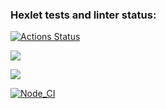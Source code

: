 ### Hexlet tests and linter status:
[![Actions Status](https://github.com/SemyonSt/frontend-project-lvl2/workflows/hexlet-check/badge.svg)](https://github.com/SemyonSt/frontend-project-lvl2/actions)

<a href="https://codeclimate.com/github/SemyonSt/frontend-project-lvl2/maintainability"><img src="https://api.codeclimate.com/v1/badges/211e83db343ddd400ff7/maintainability" /></a>

<a href="https://codeclimate.com/github/SemyonSt/frontend-project-lvl2/test_coverage"><img src="https://api.codeclimate.com/v1/badges/211e83db343ddd400ff7/test_coverage" /></a>

[![Node_CI](https://github.com/SemyonSt/frontend-project-lvl2/actions/workflows/nodeCi.yml/badge.svg)](https://github.com/SemyonSt/frontend-project-lvl2/actions/workflows/nodeCi.yml)


